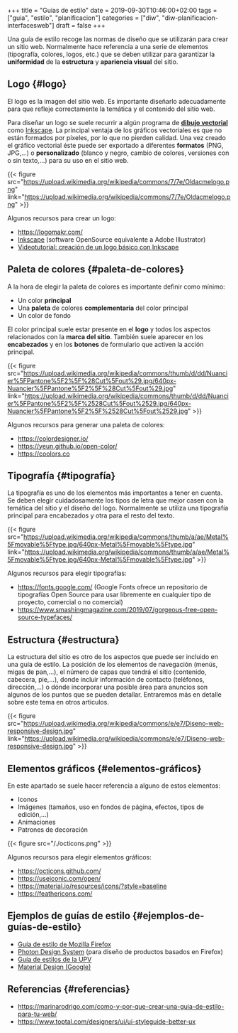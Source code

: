 +++
title = "Guias de estilo"
date = 2019-09-30T10:46:00+02:00
tags = ["guia", "estilo", "planificacion"]
categories = ["diw", "diw-planificacion-interfacesweb"]
draft = false
+++

Una guía de estilo recoge las normas de diseño que se utilizarán para crear un sitio web. Normalmente hace referencia a una serie de elementos (tipografía, colores, logos, etc.) que se deben utilizar para garantizar la **uniformidad** de la **estructura** y **apariencia visual** del sitio.

<!--more-->


## Logo {#logo}

El logo es la imagen del sitio web. Es importante diseñarlo adecuadamente para que refleje correctamente la temática y el contenido del sitio web.

Para diseñar un logo se suele recurrir a algún programa de **[dibujo vectorial](https://es.wikipedia.org/wiki/Gr%C3%A1fico%5Fvectorial)** como [Inkscape](https://inkscape.org/es/). La principal ventaja de los gráficos vectoriales es que no están formados por píxeles, por lo que no pierden calidad. Una vez creado el gráfico vectorial éste puede ser exportado a diferentes **formatos** (PNG, JPG,...) o **personalizado** (blanco y negro, cambio de colores, versiones con o sin texto,...) para su uso en el sitio web.

{{< figure src="https://upload.wikimedia.org/wikipedia/commons/7/7e/Oldacmelogo.png" link="https://upload.wikimedia.org/wikipedia/commons/7/7e/Oldacmelogo.png" >}}

Algunos recursos para crear un logo:

-   <https://logomakr.com/>
-   [Inkscape](https://inkscape.org/es/) (software OpenSource equivalente a Adobe Illustrator)
-   [Videotutorial: creación de un logo básico con Inkscape](https://youtu.be/zhnAHqQQ9gc)


## Paleta de colores {#paleta-de-colores}

A la hora de elegir la paleta de colores es importante definir como mínimo:

-   Un color **principal**
-   Una **paleta** de colores **complementaria** del color principal
-   Un color de fondo

El color principal suele estar presente en el **logo** y todos los aspectos relacionados con la **marca del sitio**. También suele aparecer en los **encabezados** y en los **botones** de formulario que activen la acción principal.

{{< figure src="https://upload.wikimedia.org/wikipedia/commons/thumb/d/dd/Nuancier%5FPantone%5F2%5F%28Cut%5Fout%29.jpg/640px-Nuancier%5FPantone%5F2%5F%28Cut%5Fout%29.jpg" link="https://upload.wikimedia.org/wikipedia/commons/thumb/d/dd/Nuancier%5FPantone%5F2%5F%2528Cut%5Fout%2529.jpg/640px-Nuancier%5FPantone%5F2%5F%2528Cut%5Fout%2529.jpg" >}}

Algunos recursos para generar una paleta de colores:

-   <https://colordesigner.io/>
-   <https://yeun.github.io/open-color/>
-   <https://coolors.co>


## Tipografía {#tipografía}

La tipografía es uno de los elementos más importantes a tener en cuenta. Se deben elegir cuidadosamente los tipos de letra que mejor casen con la temática del sitio y el diseño del logo. Normalmente se utiliza una tipografía principal para encabezados y otra para el resto del texto.

{{< figure src="https://upload.wikimedia.org/wikipedia/commons/thumb/a/ae/Metal%5Fmovable%5Ftype.jpg/640px-Metal%5Fmovable%5Ftype.jpg" link="https://upload.wikimedia.org/wikipedia/commons/thumb/a/ae/Metal%5Fmovable%5Ftype.jpg/640px-Metal%5Fmovable%5Ftype.jpg" >}}

Algunos recursos para elegir tipografías:

-   <https://fonts.google.com/> (Google Fonts ofrece un repositorio de tipografías Open Source para usar libremente en cualquier tipo de proyecto, comercial o no comercial)
-   <https://www.smashingmagazine.com/2019/07/gorgeous-free-open-source-typefaces/>


## Estructura {#estructura}

La estructura del sitio es otro de los aspectos que puede ser incluido en una guía de estilo. La posición de los elementos de navegación (menús, migas de pan,...), el número de capas que tendrá el sitio (contenido, cabecera, pie,...), donde incluir información de contacto (teléfonos, dirección,...) o dónde incorporar una posible área para anuncios son algunos de los puntos que se pueden detallar. Entraremos más en detalle sobre este tema en otros artículos.

{{< figure src="https://upload.wikimedia.org/wikipedia/commons/e/e7/Diseno-web-responsive-design.jpg" link="https://upload.wikimedia.org/wikipedia/commons/e/e7/Diseno-web-responsive-design.jpg" >}}


## Elementos gráficos {#elementos-gráficos}

En este apartado se suele hacer referencia a alguno de estos elementos:

-   Iconos
-   Imágenes (tamaños, uso en fondos de página, efectos, tipos de edición,...)
-   Animaciones
-   Patrones de decoración

{{< figure src="/./octicons.png" >}}

Algunos recursos para elegir elementos gráficos:

-   <https://octicons.github.com/>
-   <https://useiconic.com/open/>
-   <https://material.io/resources/icons/?style=baseline>
-   <https://feathericons.com/>


## Ejemplos de guías de estilo {#ejemplos-de-guías-de-estilo}

-   [Guía de estilo de Mozilla Firefox](https://mozilla.design/firefox/)
-   [Photon Design System](https://design.firefox.com/photon/) (para diseño de productos basados en Firefox)
-   [Guía de estilos de la UPV](http://www.upv.es/entidades/ASIC/manuales/guia%5Festilos%5Fupv.pdf)
-   [Material Design (Google)](https://material.io/design/)


## Referencias {#referencias}

-   <https://marinarodrigo.com/como-y-por-que-crear-una-guia-de-estilo-para-tu-web/>
-   <https://www.toptal.com/designers/ui/ui-styleguide-better-ux>
